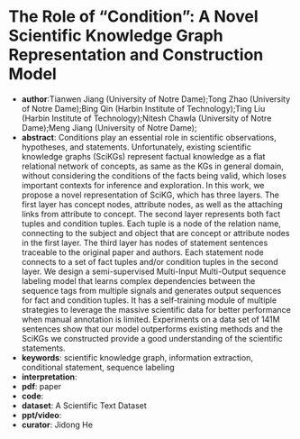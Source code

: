 # The Role of “Condition”: A Novel Scientific Knowledge Graph Representation and Construction Model
- **author**:Tianwen Jiang (University of Notre Dame);Tong Zhao (University of Notre Dame);Bing Qin (Harbin Institute of Technology);Ting Liu (Harbin Institute of Technology);Nitesh Chawla (University of Notre Dame);Meng Jiang (University of Notre Dame);
- **abstract**: Conditions play an essential role in scientific observations, hypotheses, and statements. Unfortunately, existing scientific knowledge graphs (SciKGs) represent factual knowledge as a flat relational network of concepts, as same as the KGs in general domain, without considering the conditions of the facts being valid, which loses important contexts for inference and exploration. In this work, we propose a novel representation of SciKG, which has three layers. The first layer has concept nodes, attribute nodes, as well as the attaching links from attribute to concept. The second layer represents both fact tuples and condition tuples. Each tuple is a node of the relation name, connecting to the subject and object that are concept or attribute nodes in the first layer. The third layer has nodes of statement sentences traceable to the original paper and authors. Each statement node connects to a set of fact tuples and/or condition tuples in the second layer. We design a semi-supervised Multi-Input Multi-Output sequence labeling model that learns complex dependencies between the sequence tags from multiple signals and generates output sequences for fact and condition tuples. It has a self-training module of multiple strategies to leverage the massive scientific data for better performance when manual annotation is limited. Experiments on a data set of 141M sentences show that our model outperforms existing methods and the SciKGs we constructed provide a good understanding of the scientific statements.
- **keywords**:  scientific knowledge graph, information extraction, conditional statement, sequence labeling
- **interpretation**:
- **pdf**: paper
- **code**: 
- **dataset**: A Scientific Text Dataset
- **ppt/video**:
- **curator**: Jidong He
